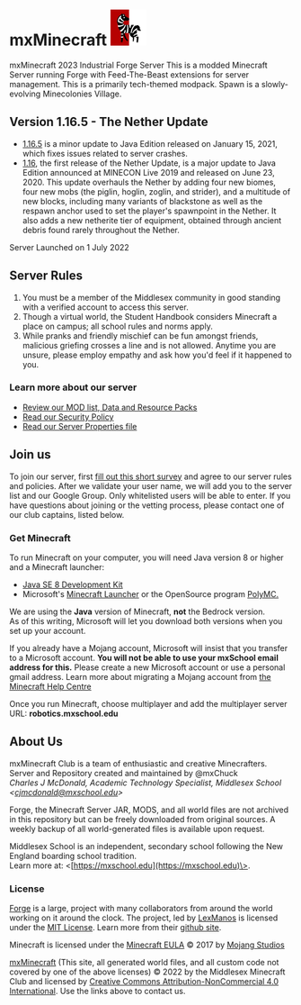 # mxMinecraft ![Server Icon](/server-icon.png)
mxMinecraft 2023 Industrial Forge Server
This is a modded Minecraft Server running Forge with Feed-The-Beast extensions for server management. This is a primarily tech-themed modpack. Spawn is a slowly-evolving Minecolonies Village.

## Version 1.16.5 - The Nether Update
- [1.16.5](https://minecraft.fandom.com/wiki/Java_Edition_1.16.5) is a minor update to Java Edition released on January 15, 2021, which fixes issues related to server crashes.
- [1.16](https://minecraft.fandom.com/wiki/Java_Edition_1.16), the first release of the Nether Update, is a major update to Java Edition announced at MINECON Live 2019 and released on June 23, 2020. This update overhauls the Nether by adding four new biomes, four new mobs (the piglin, hoglin, zoglin, and strider), and a multitude of new blocks, including many variants of blackstone as well as the respawn anchor used to set the player's spawnpoint in the Nether. It also adds a new netherite tier of equipment, obtained through ancient debris found rarely throughout the Nether.

Server Launched on 1 July 2022

## Server Rules
1. You must be a member of the Middlesex community in good standing with a verified account to access this server.
1. Though a virtual world, the Student Handbook considers Minecraft a place on campus; all school rules and norms apply.
1. While pranks and friendly mischief can be fun amongst friends, malicious griefing crosses a line and is not allowed. Anytime you are unsure, please employ empathy and ask how you'd feel if it happened to you.
### Learn more about our server
- [Review our MOD list, Data and Resource Packs](/docs/MODS.md)
- [Read our Security Policy](/docs/SECURITY.md)
- [Read our Server Properties file](/server.properties)

## Join us
To join our server, first [fill out this short survey](https://forms.gle/EpP6c4HWirVvkK999) and agree to our server rules and policies. After we validate your user name, we will add you to the server list and our Google Group. Only whitelisted users will be able to enter. If you have questions about joining or the vetting process, please contact one of our club captains, listed below.

### Get Minecraft
To run Minecraft on your computer, you will need Java version 8 or higher and a Minecraft launcher:
- [Java SE 8 Development Kit](https://www.oracle.com/java/technologies/javase/javase8u211-later-archive-downloads.html)
- Microsoft's [Minecraft Launcher](https://www.minecraft.net/en-us/about-minecraft) or the OpenSource program [PolyMC.](https://github.com/PolyMC/PolyMC)

We are using the **Java** version of Minecraft, **not** the Bedrock version. <br />
As of this writing, Microsoft will let you download both versions when you set up your account.

If you already have a Mojang account, Microsoft will insist that you transfer to a Microsoft account. **You will not be able to use your mxSchool email address for this.** Please create a new Microsoft account or use a personal gmail address. Learn more about migrating a Mojang account from [the Minecraft Help Centre](https://help.minecraft.net/hc/en-us/articles/4403181904525-How-to-Migrate-Your-Mojang-Account-to-a-Microsoft-Account)

Once you run Minecraft, choose multiplayer and add the multiplayer server URL: **robotics.mxschool.edu**

## About Us
mxMinecraft Club is a team of enthusiastic and creative Minecrafters.
Server and Repository created and maintained by @mxChuck <br />
*Charles J McDonald, Academic Technology Specialist, Middlesex School \<cjmcdonald@mxschool.edu\>*

Forge, the Minecraft Server JAR, MODS, and all world files are not archived in this repository but can be freely downloaded from original sources. A weekly backup of all world-generated files is available upon request.

Middlesex School is an independent, secondary school following the New England boarding school tradition. <br />
Learn more at: \<[https://mxschool.edu](https://mxschool.edu)\>.

### License
[Forge](https://forums.minecraftforge.net) is a large, project with many collaborators from around the world working on it around the clock. The project, led by [LexManos](https://github.com/LexManos) is licensed under the [MIT License](https://en.wikipedia.org/wiki/MIT_License). Learn more from their [github site](https://github.com/MinecraftForge).

Minecraft is licensed under the [Minecraft EULA](https://account.mojang.com/documents/minecraft_eula) © 2017 by [Mojang Studios](https://www.minecraft.net/en-us)

[mxMinecraft](https://github.com/mxschool/mxMinecraft) \(This site, all generated world files, and all custom code not covered by one of the above licenses\) © 2022 by the Middlesex Minecraft Club and licensed by [Creative Commons Attribution-NonCommercial 4.0 International](http://creativecommons.org/licenses/by-nc/4.0/). Use the links above to contact us.
